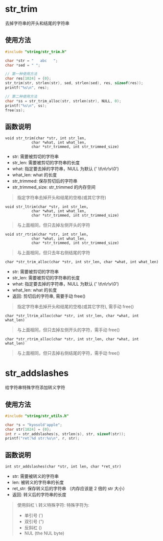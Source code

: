 # str_trim

去掉字符串的开头和结尾的字符串

## 使用方法

```c
#include "string/str_trim.h"

char *str = "   abc   ";
char *sed = " ";

// 第一种使用方法
char res[1024] = {0};
str_trim(str, strlen(str), sed, strlen(sed), res, sizeof(res));
printf("%s\n", res);

// 第二种使用方法
char *ss = str_trim_alloc(str, strlen(str), NULL, 0);
printf("%s\n", ss);
free(ss);
```

## 函数说明

```
void str_trim(char *str, int str_len,
            char *what, int what_len,
            char *str_trimmed, int str_trimmed_size)
```

- str: 需要被剪切的字符串
- str_len: 需要被剪切的字符串的长度
- what: 指定要去掉的字符串，NULL 为默认 (' \t\n\r\v\0')
- what_len: what 的长度
- str_trimmed: 保存剪切后的字符串
- str_trimmed_size: str_trimmed 的内存空间

> 指定字符串去掉开头和结尾的空格(或其它字符)

```
void str_ltrim(char *str, int str_len,
            char *what, int what_len,
            char *str_trimmed, int str_trimmed_size)
```

> 与上面相同，但只去掉左侧开头的字符

```
void str_rtrim(char *str, int str_len,
            char *what, int what_len,
            char *str_trimmed, int str_trimmed_size)
```

> 与上面相同，但只去年右侧结尾的字符

```
char *str_trim_alloc(char *str, int str_len, char *what, int what_len)
```

- str: 需要被剪切的字符串
- str_len: 需要被剪切的字符串的长度
- what: 指定要去掉的字符串，NULL 为默认 (' \t\n\r\v\0')
- what_len: what 的长度
- 返回: 剪切后的字符串, 需要手动 free()

> 指定字符串去掉开头和结尾的空格(或其它字符), 需手动 free()

```
char *str_ltrim_alloc(char *str, int str_len, char *what, int what_len)
```

> 与上面相同，但只去掉左侧开头的字符，需手动 free()

```
char *str_rtrim_alloc(char *str, int str_len, char *what, int what_len)
```

> 与上面相同，但只去掉右侧结尾的字符，需手动 free()

# str_addslashes

给字符串特殊字符添加转义字符

## 使用方法

```c
#include "string/str_utils.h"

char *s = "kyosold'apple";
char str[1024] = {0};
int r = str_addslashes(s, strlen(s), str, sizeof(str));
printf("ret:%d str:%s\n", r, str);
```

## 函数说明

```
int str_addslashes(char *str, int len, char *ret_str)
```

- str: 需要被转义的字符串
- len: 被转义的字符串的长度
- ret_str: 保存转义后的字符串 （内存应该是 2 倍的 str 大小）
- 返回: 转义后的字符串的长度

> 使用斜杠 \ 转义特殊字符:
> 特殊字符为:
>
> - 单引号 (')
> - 双引号 (")
> - 反斜杠 (\)
> - NUL (the NUL byte)
